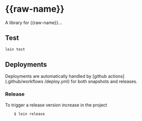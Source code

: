# {{raw-name}}

A library for {{raw-name}}...

## Test

```sh
lein test
```

## Deployments

Deployments are automatically handled by [github actions](.github/workflows
/deploy.yml) for both snapshots and releases.
 
### Release

To trigger a release version increase in the project
```
    $ lein release
```

